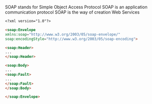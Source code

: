 SOAP stands for Simple Object Access Protocol
SOAP is an application communication protocol
SOAP is the way of creation Web Services

```markdown
<?xml version="1.0"?>

<soap:Envelope
xmlns:soap="http://www.w3.org/2003/05/soap-envelope/"
soap:encodingStyle="http://www.w3.org/2003/05/soap-encoding">

<soap:Header>
...
</soap:Header>

<soap:Body>
...
<soap:Fault>
...
</soap:Fault>
</soap:Body>

</soap:Envelope>
```
